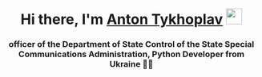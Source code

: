 <h1 align="center">Hi there, I'm <a href="https://daniilshat.ru/" target="_blank">Anton Tykhoplav</a> 
<img src="https://github.com/blackcater/blackcater/raw/main/images/Hi.gif" height="32"/></h1>
<h3 align="center">officer of the Department of State Control of the State Special Communications Administration, Python Developer from Ukraine 💙💛</h3>
